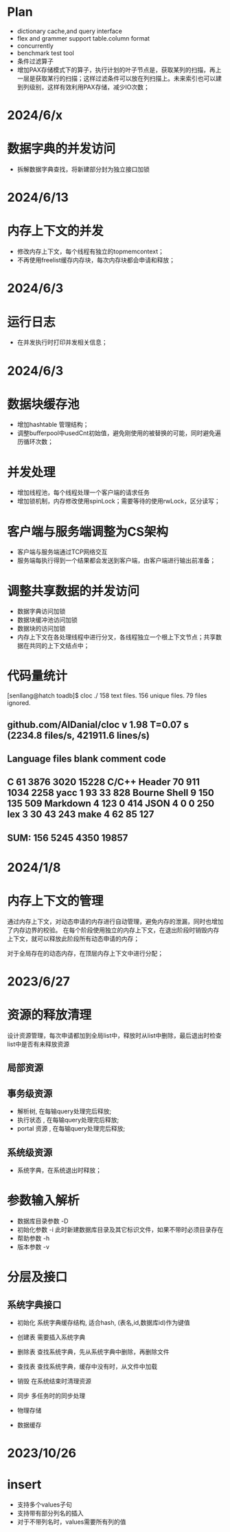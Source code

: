 Plan 
====================
* dictionary cache,and query interface 
* flex and grammer support table.column format
* concurrently 
* benchmark test tool
* 条件过滤算子 
* 增加PAX存储模式下的算子，执行计划的叶子节点是，获取某列的扫描，再上一层是获取某行的扫描；这样过滤条件可以放在列扫描上。未来索引也可以建到列级别，这样有效利用PAX存储，减少IO次数；


2024/6/x
=======================
# 数据字典的并发访问
* 拆解数据字典查找，将新建部分封为独立接口加锁


2024/6/13
=======================
# 内存上下文的并发
* 修改内存上下文，每个线程有独立的topmemcontext；
* 不再使用freelist缓存内存块，每次内存块都会申请和释放；

2024/6/3
=======================
# 运行日志 
* 在并发执行时打印并发相关信息；

2024/6/3 
========================

# 数据块缓存池

* 增加hashtable 管理结构；
* 调整bufferpool中usedCnt初始值，避免刚使用的被替换的可能，同时避免遍历循环次数；

# 并发处理 

* 增加线程池，每个线程处理一个客户端的请求任务 
* 增加锁机制，内存修改使用spinLock；需要等待的使用rwLock，区分读写；
# 客户端与服务端调整为CS架构
* 客户端与服务端通过TCP网络交互
* 服务端每执行得到一个结果都会发送到客户端，由客户端进行输出前准备；

# 调整共享数据的并发访问

* 数据字典访问加锁
* 数据块缓冲池访问加锁
* 数据块的访问加锁 
* 内存上下文在各处理线程中进行分叉，各线程独立一个根上下文节点；共享数据在共同的上下文结点中；

# 代码量统计 

[senllang@hatch toadb]$ cloc ./
     158 text files.
     156 unique files.
      79 files ignored.

github.com/AlDanial/cloc v 1.98  T=0.07 s (2234.8 files/s, 421911.6 lines/s)
-------------------------------------------------------------------------------
Language                     files          blank        comment           code
-------------------------------------------------------------------------------
C                               61           3876           3020          15228
C/C++ Header                    70            911           1034           2258
yacc                             1             93             33            828
Bourne Shell                     9            150            135            509
Markdown                         4            123              0            414
JSON                             4              0              0            250
lex                              3             30             43            243
make                             4             62             85            127
-------------------------------------------------------------------------------
SUM:                           156           5245           4350          19857
-------------------------------------------------------------------------------


2024/1/8 
=====================
# 内存上下文的管理
通过内存上下文，对动态申请的内存进行自动管理，避免内存的泄漏，同时也增加了内存边界的校验。
在每个阶段使用独立的内存上下文，在退出阶段时销毁内存上下文，就可以释放此阶段所有动态申请的内存；

对于全局存在的动态内存，在顶层内存上下文中进行分配；

2023/6/27 
=====================
# 资源的释放清理  
设计资源管理，每次申请都加到全局list中，释放时从list中删除，最后退出时检查list中是否有未释放资源 
## 局部资源 

## 事务级资源 
* 解析树, 在每输query处理完后释放; 
* 执行状态 , 在每输query处理完后释放; 
* portal 资源 , 在每输query处理完后释放; 

## 系统级资源  
* 系统字典，在系统退出时释放； 

# 参数输入解析 
* 数据库目录参数 -D 
* 初始化参数 -i 此时新建数据库目录及其它标识文件，如果不带时必须目录存在 
* 帮助参数 -h 
* 版本参数 -v 

# 分层及接口 
## 系统字典接口 
* 初始化 系统字典缓存结构, 适合hash, (表名,id,数据库id)作为键值  
* 创建表 需要插入系统字典 
* 删除表 查找系统字典，先从系统字典中删除，再删除文件 
* 查找表 查找系统字典，缓存中没有时，从文件中加载 
* 销毁  在系统结束时清理资源 
* 同步 多任务时的同步处理 

* 物理存储 
* 数据缓存 

2023/10/26
======================
# insert 
* 支持多个values子句
* 支持带有部分列名的插入
* 对于不带列名时，values需要所有列的值


